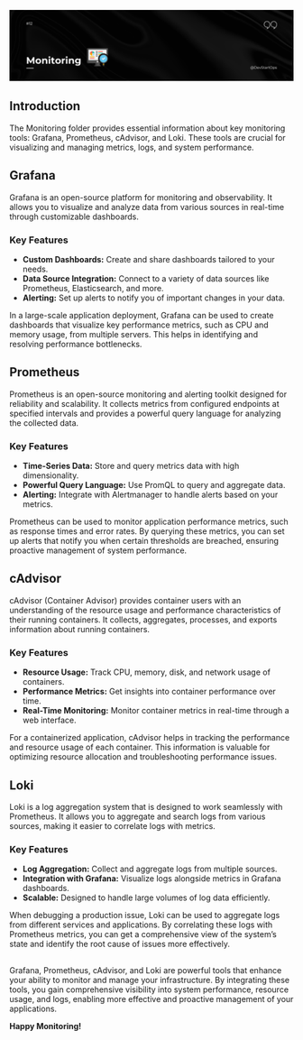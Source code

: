![Monitoring](header_1.png)

## Introduction

The Monitoring folder provides essential information about key monitoring tools: Grafana, Prometheus, cAdvisor, and Loki. These tools are crucial for visualizing and managing metrics, logs, and system performance.

## Grafana

Grafana is an open-source platform for monitoring and observability. It allows you to visualize and analyze data from various sources in real-time through customizable dashboards.

### Key Features

- **Custom Dashboards:** Create and share dashboards tailored to your needs.
- **Data Source Integration:** Connect to a variety of data sources like Prometheus, Elasticsearch, and more.
- **Alerting:** Set up alerts to notify you of important changes in your data.

In a large-scale application deployment, Grafana can be used to create dashboards that visualize key performance metrics, such as CPU and memory usage, from multiple servers. This helps in identifying and resolving performance bottlenecks.

## Prometheus

Prometheus is an open-source monitoring and alerting toolkit designed for reliability and scalability. It collects metrics from configured endpoints at specified intervals and provides a powerful query language for analyzing the collected data.

### Key Features

- **Time-Series Data:** Store and query metrics data with high dimensionality.
- **Powerful Query Language:** Use PromQL to query and aggregate data.
- **Alerting:** Integrate with Alertmanager to handle alerts based on your metrics.

Prometheus can be used to monitor application performance metrics, such as response times and error rates. By querying these metrics, you can set up alerts that notify you when certain thresholds are breached, ensuring proactive management of system performance.

## cAdvisor

cAdvisor (Container Advisor) provides container users with an understanding of the resource usage and performance characteristics of their running containers. It collects, aggregates, processes, and exports information about running containers.

### Key Features

- **Resource Usage:** Track CPU, memory, disk, and network usage of containers.
- **Performance Metrics:** Get insights into container performance over time.
- **Real-Time Monitoring:** Monitor container metrics in real-time through a web interface.


For a containerized application, cAdvisor helps in tracking the performance and resource usage of each container. This information is valuable for optimizing resource allocation and troubleshooting performance issues.

## Loki

Loki is a log aggregation system that is designed to work seamlessly with Prometheus. It allows you to aggregate and search logs from various sources, making it easier to correlate logs with metrics.

### Key Features

- **Log Aggregation:** Collect and aggregate logs from multiple sources.
- **Integration with Grafana:** Visualize logs alongside metrics in Grafana dashboards.
- **Scalable:** Designed to handle large volumes of log data efficiently.

When debugging a production issue, Loki can be used to aggregate logs from different services and applications. By correlating these logs with Prometheus metrics, you can get a comprehensive view of the system’s state and identify the root cause of issues more effectively.

##
Grafana, Prometheus, cAdvisor, and Loki are powerful tools that enhance your ability to monitor and manage your infrastructure. By integrating these tools, you gain comprehensive visibility into system performance, resource usage, and logs, enabling more effective and proactive management of your applications.

**Happy Monitoring!**